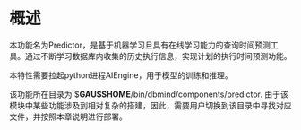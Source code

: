 # 概述

本功能名为Predictor，是基于机器学习且具有在线学习能力的查询时间预测工具。通过不断学习数据库内收集的历史执行信息，实现计划的执行时间预测功能。

本特性需要拉起python进程AIEngine，用于模型的训练和推理。

该功能所在目录为 $**GAUSSHOME**/bin/dbmind/components/predictor. 由于该模块中某些功能涉及到相对复杂的搭建，因此，需要用户切换到该目录中寻找对应文件，并按照本章说明进行部署。
